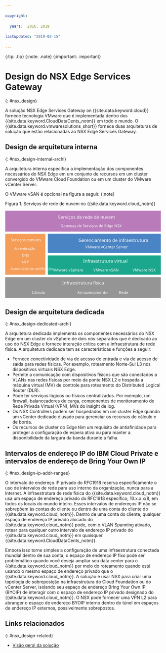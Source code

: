 ```yaml
---

copyright:

  years:  2016, 2019

lastupdated: "2019-02-15"

---
```


{:tip: .tip}
{:note: .note}
{:important: .important}

# Design do NSX Edge Services Gateway
{: #nsx_design}

A solução NSX Edge Services Gateway on {{site.data.keyword.cloud}} fornece tecnologia VMware que é implementada dentro dos {{site.data.keyword.CloudDataCents_notm}} em todo o mundo. O {{site.data.keyword.vmwaresolutions_short}} fornece duas arquiteturas de solução que estão relacionadas ao NSX Edge Services Gateway.

## Design de arquitetura interna
{: #nsx_design-internal-archi}

A arquitetura interna especifica a implementação dos componentes necessários do NSX Edge em um conjunto de recursos em um cluster convergido do VMware Cloud Foundation ou em um cluster do VMware vCenter Server.

O VMware vSAN é opcional na figura a seguir.
{:note}

Figura 1. Serviços de rede de nuvem no {{site.data.keyword.cloud_notm}}

![Arquitetura dos Serviços de rede de nuvem](architecture.svg "Arquitetura dos Serviços de rede de nuvem")

## Design de arquitetura dedicada
{: #nsx_design-dedicated-archi}

A arquitetura dedicada implementa os componentes necessários do NSX Edge em um cluster do vSphere de dois nós separados que é dedicado ao uso do NSX Edge e fornece interação crítica com a infraestrutura de rede física. A arquitetura dedicada tem as características e funções a seguir:

* Fornece conectividade de via de acesso de entrada e via de acesso de saída para redes físicas. Por exemplo, roteamento Norte-Sul L3 nos dispositivos virtuais NSX Edge.
* Permite a comunicação com dispositivos físicos que são conectados a VLANs nas redes físicas por meio da ponte NSX L2 e hospeda a máquina virtual (MV) de controle para roteamento do Distributed Logical Router (DLR).
* Pode ter serviços lógicos ou físicos centralizados. Por exemplo, um firewall, balanceadores de carga, componentes de monitoramento de Rede Privada Virtual (VPN), MVs do insight de log.
* Os NSX Controllers podem ser hospedados em um cluster Edge quando um vCenter dedicado é usado para gerenciar os recursos de cálculo e de borda.
* Os recursos de cluster do Edge têm um requisito de antiafinidade para proteger a configuração de espera ativa ou para manter a disponibilidade da largura da banda durante a falha.

## Intervalos de endereço IP do IBM Cloud Private e intervalos de endereço de Bring Your Own IP
{: #nsx_design-ip-addr-ranges}

O intervalo de endereço IP privado do RFC1918 reserva especificamente o uso de intervalos de rede para uso interno da organização, nunca para a Internet. A infraestrutura de rede física do {{site.data.keyword.cloud_notm}} usa um espaço de endereço privado do RFC1918 específico, 10.x.x.x/8, em todos os locais do mundo inteiro. Esses intervalos de endereços IP não se sobrepõem às contas do cliente ou dentro de uma conta do cliente do {{site.data.keyword.cloud_notm}}. Dentro de uma conta do cliente, qualquer espaço de endereço IP privado alocado do {{site.data.keyword.cloud_notm}} pode, com o VLAN Spanning ativado, rotear para qualquer outro intervalo de endereço IP privado do {{site.data.keyword.cloud_notm}} em quaisquer {{site.data.keyword.CloudDataCents_notm}}.

Embora isso torne simples a configuração de uma infraestrutura conectada mundial dentro de sua conta, o espaço de endereço IP fixo pode ser problemático quando você deseja ampliar seu data center para o {{site.data.keyword.cloud_notm}} por meio do roteamento quando está usando o mesmo espaço de endereço privado que o {{site.data.keyword.cloud_notm}}. A solução é usar NSX para criar uma topologia de sobreposição na infraestrutura do Cloud Foundation ou do vCenter Server, isolando seu espaço de endereço Bring Your Own IP (BYOIP) de interagir com o espaço de endereço IP privado designado do {{site.data.keyword.cloud_notm}}. O NSX pode fornecer uma VPN L2 para abranger o espaço de endereço BYOIP interno dentro do túnel em espaços de endereço IP externos, possivelmente sobrepostos.

## Links relacionados
{: #nsx_design-related}

* [Visão geral da solução](/docs/services/vmwaresolutions/archiref/solution?topic=vmware-solutions-solution_overview)
